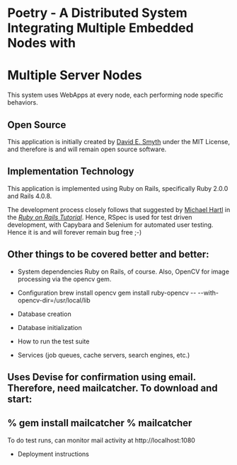 # Poetry - A Distributed System Integrating Multiple Embedded Nodes with
# Multiple Server Nodes

This system uses WebApps at every node, each performing node specific
behaviors.

## Open Source

This application is initially created by  <a
href="mailto:Capt.David.Smyth@gmail.com?subject=Poetry">David E. Smyth</a>
under the MIT License, and therefore is and will remain open source software.

## Implementation Technology

This application is implemented using Ruby on Rails, specifically Ruby 2.0.0
and Rails 4.0.8.

The development process closely follows that suggested by [Michael
Hartl](http://michaelhartl.com/) in  the [*Ruby on Rails
Tutorial*](http://railstutorial.org/). Hence, RSpec is used for test driven
development, with Capybara and Selenium for automated user testing. Hence it
is and will forever remain bug free ;-)

## Other things to be covered better and better:

* System dependencies
Ruby on Rails, of course. Also, OpenCV for image processing via the opencv
gem.

* Configuration
brew install opencv
gem install ruby-opencv -- --with-opencv-dir=/usr/local/lib

* Database creation

* Database initialization

* How to run the test suite

* Services (job queues, cache servers, search engines, etc.)

Uses Devise for confirmation using email. Therefore, need mailcatcher. To download and start:
---
% gem install mailcatcher
% mailcatcher
---

To do test runs, can monitor mail activity at http://localhost:1080


* Deployment instructions



